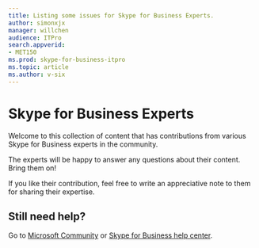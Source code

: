 ```yaml
---
title: Listing some issues for Skype for Business Experts.
author: simonxjx
manager: willchen
audience: ITPro
search.appverid: 
- MET150
ms.prod: skype-for-business-itpro
ms.topic: article
ms.author: v-six
---
```


# Skype for Business Experts

Welcome to this collection of content that has contributions from various Skype for Business experts in the community.

The experts will be happy to answer any questions about their content. Bring them on!

If you like their contribution, feel free to write an appreciative note to them for sharing their expertise.

## Still need help? 

Go to [Microsoft Community](https://answers.microsoft.com) or [Skype for Business help center](https://support.office.com/skype-for-business).
